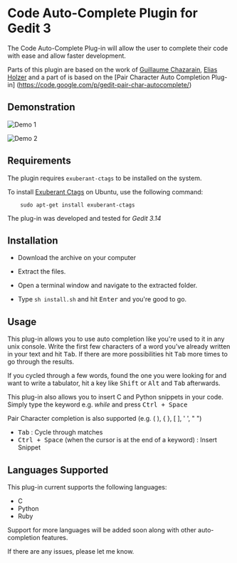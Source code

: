 # Code Auto-Complete Plugin for Gedit 3

The Code Auto-Complete Plug-in will allow the user to complete their
code with ease and allow faster development.

Parts of this plugin are based on the work of [Guillaume Chazarain](http://guichaz.free.fr/gedit-completion), [Elias Holzer](http://elias.hiex.at/gedit-plugins/) and a part of is based on the [Pair Character Auto Completion Plug-in] (https://code.google.com/p/gedit-pair-char-autocomplete/)

## Demonstration

![Demo 1](http://share.gifyoutube.com/vOg9jp.gif)

![Demo 2](http://share.gifyoutube.com/vbqwAq.gif)

## Requirements

The plugin requires `exuberant-ctags` to be installed on the system.

To install [Exuberant Ctags](http://ctags.sourceforge.net/) on Ubuntu, use the following command:
	
		sudo apt-get install exuberant-ctags

The plug-in was developed and tested for *Gedit 3.14*

## Installation

- Download the archive on your computer

- Extract the files.

- Open a terminal window and navigate to the extracted folder.

- Type `sh install.sh` and hit <kbd>Enter</kbd> and you're good to go.

## Usage

This plug-in allows you to use auto completion like you're used to it in any unix console. Write the first few characters of a word you've already written in your text and hit <kbd>Tab</kbd>. If there are more possibilities hit <kbd>Tab</kbd> more times to go through the results.
  
If you cycled through a few words, found the one you were looking for and want to write a tabulator, hit a key like <kbd>Shift</kbd> or <kbd>Alt</kbd> and <kbd>Tab</kbd> afterwards.

This plug-in also allows you to insert C and Python snippets in your code. Simply type the keyword e.g. *while* and press <kbd>Ctrl + Space</kbd>

Pair Character completion is also supported (e.g. ( ), { }, [ ], ' ', " ")

- <kbd>Tab</kbd> : Cycle through matches
- <kbd>Ctrl + Space</kbd> (when the cursor is at the end of a keyword) : Insert Snippet


## Languages Supported

This plug-in current supports the following languages:

- C
- Python
- Ruby

Support for more languages will be added soon along with other auto-completion features.

If there are any issues, please let me know.
